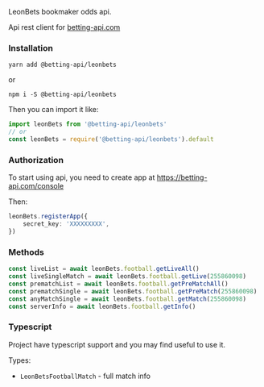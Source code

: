 LeonBets bookmaker odds api. 

Api rest client for [betting-api.com](https://betting-api.com)


### Installation

`yarn add @betting-api/leonbets`

or

`npm i -S @betting-api/leonbets`


Then you can import it like:

```typescript
import leonBets from '@betting-api/leonbets'
// or
const leonBets = require('@betting-api/leonbets').default
```


### Authorization

To start using api, you need to create app at 
https://betting-api.com/console

Then:

```typescript
leonBets.registerApp({
    secret_key: 'XXXXXXXXX',
})
```


### Methods

```typescript
const liveList = await leonBets.football.getLiveAll()
const liveSingleMatch = await leonBets.football.getLive(255860098)
const prematchList = await leonBets.football.getPreMatchAll()
const prematchSingle = await leonBets.football.getPreMatch(255860098)
const anyMatchSingle = await leonBets.football.getMatch(255860098)
const serverInfo = await leonBets.football.getInfo()
```



### Typescript

Project have typescript support and you may find useful to use it.

Types:
- `LeonBetsFootballMatch` - full match info
